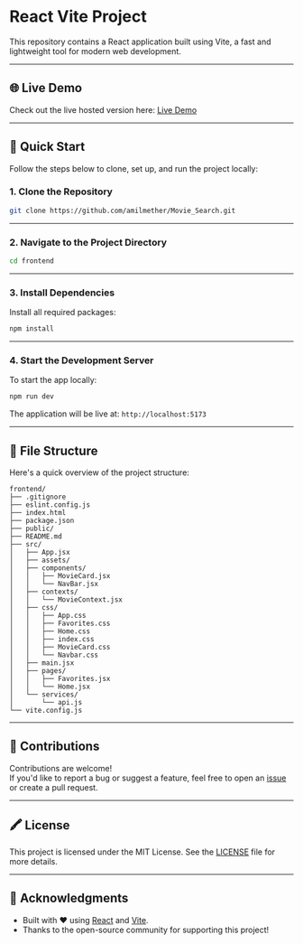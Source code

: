 # React Vite Project

This repository contains a React application built using Vite, a fast and lightweight tool for modern web development.

---

## 🌐 Live Demo

Check out the live hosted version here: [Live Demo](https://react-movie-list-search.netlify.app/)  

---

## 🚀 Quick Start

Follow the steps below to clone, set up, and run the project locally:

### 1. Clone the Repository
```bash
git clone https://github.com/amilmether/Movie_Search.git
```


---

### 2. Navigate to the Project Directory
```bash
cd frontend
```

---

### 3. Install Dependencies
Install all required packages:
```bash
npm install
```

---

### 4. Start the Development Server
To start the app locally:
```bash
npm run dev
```
The application will be live at: `http://localhost:5173`

---



## 📂 File Structure

Here's a quick overview of the project structure:

```
frontend/
├── .gitignore
├── eslint.config.js
├── index.html
├── package.json
├── public/
├── README.md
├── src/
│   ├── App.jsx
│   ├── assets/
│   ├── components/
│   │   ├── MovieCard.jsx
│   │   └── NavBar.jsx
│   ├── contexts/
│   │   └── MovieContext.jsx
│   ├── css/
│   │   ├── App.css
│   │   ├── Favorites.css
│   │   ├── Home.css
│   │   ├── index.css
│   │   ├── MovieCard.css
│   │   └── Navbar.css
│   ├── main.jsx
│   ├── pages/
│   │   ├── Favorites.jsx
│   │   └── Home.jsx
│   └── services/
│       └── api.js
└── vite.config.js
```

---

## 🤝 Contributions

Contributions are welcome!  
If you'd like to report a bug or suggest a feature, feel free to open an [issue](#) or create a pull request.

---

## 🖍️ License

This project is licensed under the MIT License. See the [LICENSE](LICENSE) file for more details.

---

## 🙏 Acknowledgments

- Built with ❤️ using [React](https://reactjs.org/) and [Vite](https://vitejs.dev/).
- Thanks to the open-source community for supporting this project!

